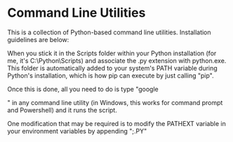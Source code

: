# Command Line Utilities

This is a collection of Python-based command line utilities. Installation guidelines are below:

When you stick it in the Scripts folder within your Python installation (for me, it's C:\Python\Scripts) and associate the .py extension with python.exe. This folder is automatically added to your system's PATH variable during Python's installation, which is how pip can execute by just calling "pip".

Once this is done, all you need to do is type "google <search terms>" in any command line utility (in Windows, this works for command prompt and Powershell) and it runs the script.

One modification that may be required is to modify the PATHEXT variable in your environment variables by appending ";.PY"
